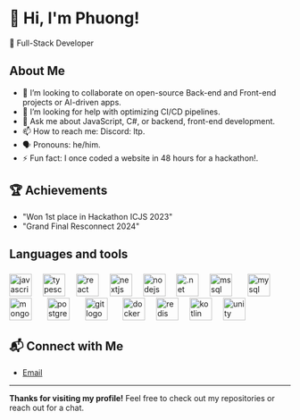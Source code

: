 
# 👋 Hi, I'm Phuong!
🚀 Full-Stack Developer

## About Me
- 👯 I’m looking to collaborate on open-source Back-end and Front-end projects or AI-driven apps.
- 🤔 I’m looking for help with optimizing CI/CD pipelines.
- 💬 Ask me about JavaScript, C#, or backend, front-end development.
- 📫 How to reach me: Discord: ltp.
- 🗣️ Pronouns: he/him.
- ⚡ Fun fact: I once coded a website in 48 hours for a hackathon!.

## 🏆 Achievements
- "Won 1st place in Hackathon ICJS 2023"
- "Grand Final Resconnect 2024"
###

<h2 align="left">Languages and tools</h2>

###
<div align="left">
  <a href="https://developer.mozilla.org/en-US/docs/Web/JavaScript" target="_blank" rel="noopener noreferrer"><img src="https://cdn.jsdelivr.net/gh/devicons/devicon/icons/javascript/javascript-original.svg" height="40" alt="javascript logo"></a>
  <img width="12">
  <a href="https://www.typescriptlang.org/" target="_blank" rel="noopener noreferrer"><img src="https://cdn.jsdelivr.net/gh/devicons/devicon/icons/typescript/typescript-original.svg" height="40" alt="typescript logo"></a>
  <img width="12">
  <a href="https://react.dev/" target="_blank" rel="noopener noreferrer"><img src="https://cdn.jsdelivr.net/gh/devicons/devicon/icons/react/react-original.svg" height="40" alt="react logo"></a>
  <img width="12">
  <a href="https://nextjs.org/" target="_blank" rel="noopener noreferrer"><img src="https://cdn.jsdelivr.net/gh/devicons/devicon/icons/nextjs/nextjs-original.svg" height="40" alt="nextjs logo"></a>
  <img width="12">
  <a href="https://nodejs.org/" target="_blank" rel="noopener noreferrer"><img src="https://cdn.jsdelivr.net/gh/devicons/devicon/icons/nodejs/nodejs-original.svg" height="40" alt="nodejs logo"></a>
  <img width="12">
  <a href="https://dotnet.microsoft.com/" target="_blank" rel="noopener noreferrer"><img src="https://cdn.jsdelivr.net/gh/devicons/devicon/icons/dotnetcore/dotnetcore-original.svg" height="40" alt=".net logo"></a>
  <img width="12">
  <a href="https://www.microsoft.com/en-us/sql-server" target="_blank" rel="noopener noreferrer"><img src="https://cdn.jsdelivr.net/gh/devicons/devicon/icons/microsoftsqlserver/microsoftsqlserver-plain.svg" height="40" alt="mssql logo"></a>
  <img width="12">
  <a href="https://www.mysql.com/" target="_blank" rel="noopener noreferrer"><img src="https://cdn.jsdelivr.net/gh/devicons/devicon/icons/mysql/mysql-original.svg" height="40" alt="mysql logo"></a>
  <img width="12">
  <a href="https://www.mongodb.com/" target="_blank" rel="noopener noreferrer"><img src="https://cdn.jsdelivr.net/gh/devicons/devicon/icons/mongodb/mongodb-original.svg" height="40" alt="mongodb logo"></a>
  <img width="12">
  <a href="https://www.postgresql.org/" target="_blank" rel="noopener noreferrer"><img src="https://cdn.jsdelivr.net/gh/devicons/devicon/icons/postgresql/postgresql-original.svg" height="40" alt="postgresql logo"></a>
  <img width="12">
  <a href="https://git-scm.com/" target="_blank" rel="noopener noreferrer"><img src="https://cdn.jsdelivr.net/gh/devicons/devicon/icons/git/git-original.svg" height="40" alt="git logo"></a>
  <img width="12">
  <a href="https://www.docker.com/" target="_blank" rel="noopener noreferrer"><img src="https://cdn.jsdelivr.net/gh/devicons/devicon/icons/docker/docker-original.svg" height="40" alt="docker logo"></a>
  <img width="12">
  <a href="https://redis.io/" target="_blank" rel="noopener noreferrer"><img src="https://cdn.jsdelivr.net/gh/devicons/devicon/icons/redis/redis-original.svg" height="40" alt="redis logo"></a>
  <img width="12">
  <a href="https://kotlinlang.org/" target="_blank" rel="noopener noreferrer"><img src="https://cdn.jsdelivr.net/gh/devicons/devicon/icons/kotlin/kotlin-original.svg" height="40" alt="kotlin logo"></a>
  <img width="12">
  <a href="https://unity.com/" target="_blank" rel="noopener noreferrer"><img src="https://cdn.jsdelivr.net/gh/devicons/devicon/icons/unity/unity-original.svg" height="40" alt="unity logo"></a>
</div>

###
## 📬 Connect with Me
- [Email](mailto:lephuong14052004@gmail.com)

---

**Thanks for visiting my profile!** Feel free to check out my repositories or reach out for a chat. 
